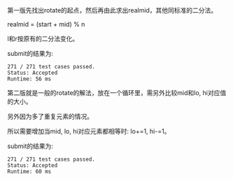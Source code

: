 第一版先找出rotate的起点，然后再由此求出realmid，其他同标准的二分法。

realmid = (start + mid) % n

l和r按原有的二分法变化。

submit的结果为:
```
271 / 271 test cases passed.
Status: Accepted
Runtime: 56 ms
```

第二版就是一般的rotate的解法，放在一个循环里，需另外比较mid和lo, hi对应值的大小。

另外因为多了重复元素的情况。

所以需要增加当mid, lo, hi对应元素都相等时: lo+=1, hi-=1。


submit的结果为:
```
271 / 271 test cases passed.
Status: Accepted
Runtime: 60 ms
```
